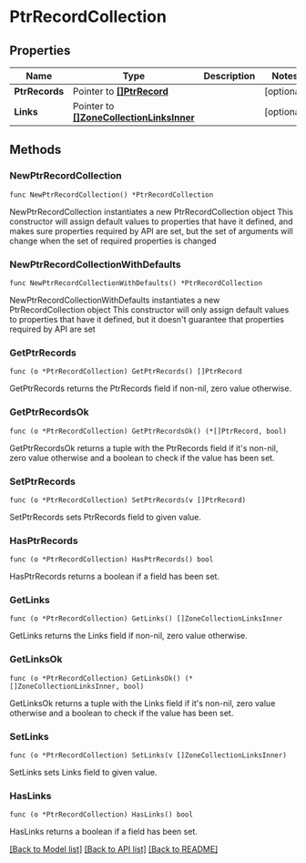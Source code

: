 # PtrRecordCollection

## Properties

Name | Type | Description | Notes
------------ | ------------- | ------------- | -------------
**PtrRecords** | Pointer to [**[]PtrRecord**](PtrRecord.md) |  | [optional] 
**Links** | Pointer to [**[]ZoneCollectionLinksInner**](ZoneCollectionLinksInner.md) |  | [optional] 

## Methods

### NewPtrRecordCollection

`func NewPtrRecordCollection() *PtrRecordCollection`

NewPtrRecordCollection instantiates a new PtrRecordCollection object
This constructor will assign default values to properties that have it defined,
and makes sure properties required by API are set, but the set of arguments
will change when the set of required properties is changed

### NewPtrRecordCollectionWithDefaults

`func NewPtrRecordCollectionWithDefaults() *PtrRecordCollection`

NewPtrRecordCollectionWithDefaults instantiates a new PtrRecordCollection object
This constructor will only assign default values to properties that have it defined,
but it doesn't guarantee that properties required by API are set

### GetPtrRecords

`func (o *PtrRecordCollection) GetPtrRecords() []PtrRecord`

GetPtrRecords returns the PtrRecords field if non-nil, zero value otherwise.

### GetPtrRecordsOk

`func (o *PtrRecordCollection) GetPtrRecordsOk() (*[]PtrRecord, bool)`

GetPtrRecordsOk returns a tuple with the PtrRecords field if it's non-nil, zero value otherwise
and a boolean to check if the value has been set.

### SetPtrRecords

`func (o *PtrRecordCollection) SetPtrRecords(v []PtrRecord)`

SetPtrRecords sets PtrRecords field to given value.

### HasPtrRecords

`func (o *PtrRecordCollection) HasPtrRecords() bool`

HasPtrRecords returns a boolean if a field has been set.

### GetLinks

`func (o *PtrRecordCollection) GetLinks() []ZoneCollectionLinksInner`

GetLinks returns the Links field if non-nil, zero value otherwise.

### GetLinksOk

`func (o *PtrRecordCollection) GetLinksOk() (*[]ZoneCollectionLinksInner, bool)`

GetLinksOk returns a tuple with the Links field if it's non-nil, zero value otherwise
and a boolean to check if the value has been set.

### SetLinks

`func (o *PtrRecordCollection) SetLinks(v []ZoneCollectionLinksInner)`

SetLinks sets Links field to given value.

### HasLinks

`func (o *PtrRecordCollection) HasLinks() bool`

HasLinks returns a boolean if a field has been set.


[[Back to Model list]](../README.md#documentation-for-models) [[Back to API list]](../README.md#documentation-for-api-endpoints) [[Back to README]](../README.md)


